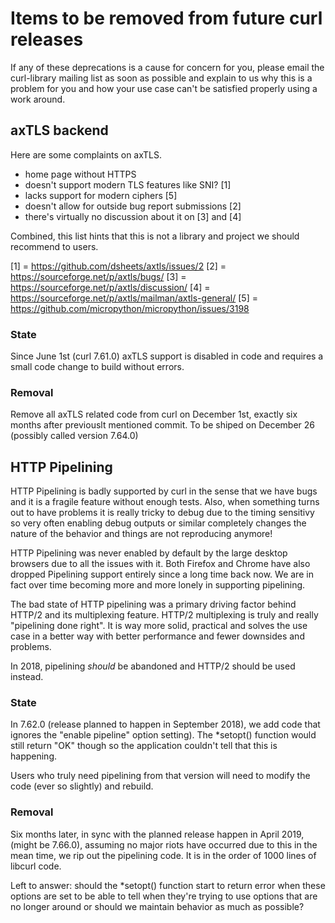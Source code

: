# Items to be removed from future curl releases

If any of these deprecations is a cause for concern for you, please email the
curl-library mailing list as soon as possible and explain to us why this is a
problem for you and how your use case can't be satisfied properly using a work
around.

## axTLS backend

Here are some complaints on axTLS.

 - home page without HTTPS
 - doesn't support modern TLS features like SNI? [1]
 - lacks support for modern ciphers [5]
 - doesn't allow for outside bug report submissions [2]
 - there's virtually no discussion about it on [3] and [4]

Combined, this list hints that this is not a library and project we should
recommend to users.

[1] = https://github.com/dsheets/axtls/issues/2
[2] = https://sourceforge.net/p/axtls/bugs/
[3] = https://sourceforge.net/p/axtls/discussion/
[4] = https://sourceforge.net/p/axtls/mailman/axtls-general/
[5] = https://github.com/micropython/micropython/issues/3198

### State

Since June 1st (curl 7.61.0) axTLS support is disabled in code and
requires a small code change to build without errors.

### Removal

Remove all axTLS related code from curl on December 1st, exactly six months
after previouslt mentioned commit. To be shiped on December 26 (possibly
called version 7.64.0)

## HTTP Pipelining

HTTP Pipelining is badly supported by curl in the sense that we have bugs and
it is a fragile feature without enough tests. Also, when something turns out
to have problems it is really tricky to debug due to the timing sensitivy so
very often enabling debug outputs or similar completely changes the nature of
the behavior and things are not reproducing anymore!

HTTP Pipelining was never enabled by default by the large desktop browsers due
to all the issues with it. Both Firefox and Chrome have also dropped
Pipelining support entirely since a long time back now. We are in fact over
time becoming more and more lonely in supporting pipelining.

The bad state of HTTP pipelining was a primary driving factor behind HTTP/2
and its multiplexing feature. HTTP/2 multiplexing is truly and really
"pipelining done right". It is way more solid, practical and solves the use
case in a better way with better performance and fewer downsides and problems.

In 2018, pipelining *should* be abandoned and HTTP/2 should be used instead.

### State

In 7.62.0 (release planned to happen in September 2018), we add code
that ignores the "enable pipeline" option setting). The *setopt() function
would still return "OK" though so the application couldn't tell that this is
happening.

Users who truly need pipelining from that version will need to modify the code
(ever so slightly) and rebuild.

### Removal

Six months later, in sync with the planned release happen in April 2019,
(might be 7.66.0), assuming no major riots have occurred due to this in the
mean time, we rip out the pipelining code. It is in the order of 1000 lines of
libcurl code.

Left to answer: should the *setopt() function start to return error when these
options are set to be able to tell when they're trying to use options that are
no longer around or should we maintain behavior as much as possible?
